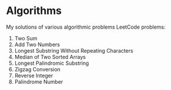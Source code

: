 # Algorithms
My solutions of various algorithmic problems
LeetCode problems:
  1. Two Sum
  2. Add Two Numbers
  3. Longest Substring Without Repeating Characters
  4. Median of Two Sorted Arrays
  5. Longest Palindromic Substring
  6. Zigzag Conversion
  7. Reverse Integer
  9. Palindrome Number

